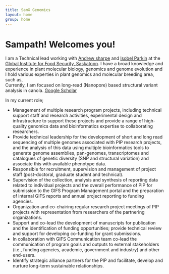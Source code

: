 ```yaml
---
title: SamX Genomics
layout: home
group: home
---
```


# Sampath! Welcomes you!

I am a Technical lead working with [Andrew sharpe](https://p2irc.usask.ca/profiles/theme-1/andrew-sharpe.php) and [Isobel Parkin](http://parkingenomics.github.io/) at the [Global Institute for Food Security, Saskatoon](https://www.gifs.ca/). I have a broad knowledge and experience in plant molecular biology, genomics and genome evolution and I hold various experties in plant genomics and molecular breeding area, such as, <br>
Currently, I am focused on long-read (Nanopore) based structural variant analysis in canola.
[Google Scholar](https://scholar.google.co.in/citations?user=JOuANlIAAAAJ&hl=en) <br>

In my current role;
-	Management of multiple research program projects, including technical support staff and research activities, experimental design and infrastructure to support these projects and provide a range of high-quality genomics data and bioinformatics expertise to collaborating researchers.  <br>
-	Provide technical leadership for the development of short and long read sequencing of multiple genomes associated with PIP research projects, and the analysis of this data using multiple bioinformatics tools to generate genome assemblies, pan-genomes, transcriptomes and catalogues of genetic diversity (SNP and structural variation) and associate this with available phenotype data.  <br>
-	Responsible for recruitment, supervision and management of project staff (post-doctoral, graduate student and technical).  <br>
-	Supervision of the collection, analysis and synthesis of reporting data related to individual projects and the overall performance of PIP for submission to the GIFS Program Management portal and the preparation of internal GIFS reports and annual project reporting to funding agencies.  <br>
-	Organization and co-chairing regular research project meetings of PIP projects with representation from researchers of the partnering organizations.  <br>
-	Support and co-lead the development of manuscripts for publication and the identification of funding opportunities; provide technical review and support for developing co-funding for grant submissions.  <br>
-	In collaboration with GIFS Communication team co-lead the communication of program goals and outputs to external stakeholders (i.e., funding agencies, academic, government and industry) and other end-users.  <br>
-	Identify strategic alliance partners for the PIP and facilitate, develop and nurture long-term sustainable relationships.  <br>

